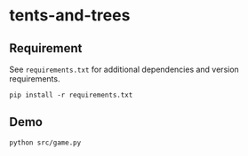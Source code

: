 # tents-and-trees

## Requirement

See `requirements.txt` for additional dependencies and version requirements.

```
pip install -r requirements.txt
```

## Demo

```
python src/game.py
```
